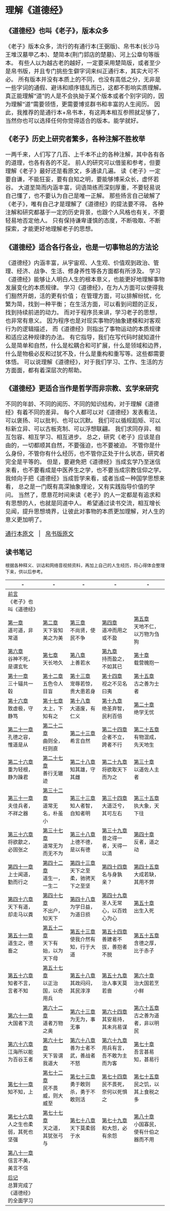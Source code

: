 # 理解《道德经》
<font size="4">

### 《道德经》也叫《老子》，版本众多

《老子》版本众多，流行的有通行本(王弼版)、帛书本(长沙马王堆汉墓甲乙本)、楚简本(荆门郭店的楚墓)、河上公章句等版本。
有些人以为越古老的越好，一定要采用楚简版，或者至少是帛书版，并且专门挑些生僻字词来纠正通行本，其实大可不必。
所有版本并没有本质上的不同，也没有高低之分，无非是一些字词的通假、避讳和顺序错乱而已，这都不影响实质理解。
真正能理解“道”的人是不会执拗于某个版本或者个别字词的，因为理解“道”需要领悟，更需要博览群书和丰富的人生阅历。
因此，我推荐的是通行本+帛书本，有这两本相互参照就足够了，当然你也可以选择任何你觉得适合的版本。能学就好。
    
### 《老子》历史上研究者繁多，各种注解不胜枚举
一两千来，人们写了几百、上千本不止的各种注解，其中各有各的道理，也各有各的不足。
前人的研究可以借鉴和参考，但要理解《老子》最好还是看原文，多通读几遍。
读《老子》一定要自谦，不能狂妄，要有自知之明，要能够博采众长，虚怀若谷。
大道至简而内涵丰富，词语简练而深刻厚重，不要轻易说自己懂了，也不要认为自己是唯一正解。
那些扬言自己破解了《老子》，唯有自己才是理解了《道德经》的提法要不得。
各种注解和研究都基于一定的历史背景，也跟个人风格也有关，不要轻易地否定他人。
只有保持谦卑谨慎的态度，不断吸取、不断探索，才能更好地理解老子的思想。  

    
### 《道德经》适合各行各业，也是一切事物总的方法论
《道德经》内涵丰富，从宇宙观、人生观、价值观到政治、管理、经济、战争、生活、修身养性等各方面都有所涉及。
学习《道德经》能够让人明白人生的根本意义，也能更好地理解事物发展变化的本质规律。
学习《道德经》，在为人方面可以使得我们豁然开朗，活的更有价值；
在管理方面，可以排解纷扰，化繁为简，找到一种平衡；
在生活方面，可以看到问题的正反，找到持续前进的动力。
而对于程序员来讲，学习老子的思想，也非常有意义。
因为程序也是对现实事物的抽象建模和对客观行为的逻辑描述，
而《道德经》则指出了事物运动的本质规律和适应这种规律的办法。
有它指导，我们在写代码时就知道什么是简单和自然，什么是松耦合和可扩展，什么是领域和边界，
什么是物极必反和过犹不及，什么是重构和重写等。这些都需要体悟。
可以说理解《道德经》，对于我们学习、工作、生活的方方面面，都有着深层次的帮助。

    
### 《道德经》更适合当作是哲学而非宗教、玄学来研究
不同的年龄、不同的阅历、不同的知识结构，对于理解《道德经》有着不同的差异。
每个人都可以对《道德经》发表看法，可以褒扬、可以批判、也可以沉默。
我们可以循规蹈矩、可以标新立异、可以古板克制、可以浮想联翩。
我们求同存异、相互包容、相互学习、相互进步。
总之，研究《老子》应该是自由的，一切都顺其自然，不要强迫，也不要被迫。
不管你是什么身份，不管你有什么经历，也不管你正处于什么状态，研究者完全是平等的。
但是，要避免把《道德经》当成玄学乃至迷信来看，也不要看成是中医养生之学，也不要当成宗教信仰之学。
我倾向于把《道德经》当成哲学来看，或者当成一种国学思想来看，
总之是一门既有高深抽象理论，又有实践指导价值的学问。
当然了，愿意花时间来读《老子》的人一定都是有追求和有思想的人，也就是同道中人。
希望通过读书交流，相互增长见闻，提升思想境界，让彼此对事物的本质更加理解，对人生的意义更加明了。  


 [通行本原文](./tongxingben.md)   &nbsp;  | &nbsp;  [帛书版原文](./boshu.md)

</font>

## 读书笔记
根据各种释义、训诂和网络音视频资料，再加上自己的人生经历，将心得体会整理下来，供以后参考。

|    -   |   -   |    -   |    -   |  -    |
|  ----  | ----  |  ----  |  ----  | ----  |
| [前言](./notes/preface.md)  <br>《老子》也叫《道德经》 |   |     |   |  | 
| [第一章](./notes/1.md) <br>道可道，非常道  |  [第二章](./notes/2.md) <br>天下皆知美之为美 |    [第三章](./notes/3.md) <br>不尚贤，使民不争 |  [第四章](./notes/4.md)  <br>道冲而用之或不盈 | [第五章](./notes/5.md)  <br>天地不仁，以万物为刍狗| 
| [第六章](./notes/6.md) <br>谷神不死，是谓玄牝  |  [第七章](./notes/7.md)  <br>天长地久|    [第八章](./notes/8.md) <br>上善若水 |  [第九章](./notes/9.md) <br>持而盈之，不如其已 | [第十章](./notes/10.md)  <br>载营魄抱一| 
| [第十一章](./notes/11.md) <br>三十辐共一毂  |  [第十二章](./notes/12.md) <br>五色令人目盲 |    [第十三章](./notes/13.md) <br>宠辱若惊，贵大患若身 |  [第十四章](./notes/14.md) <br>视之不见名曰夷 | [第十五章](./notes/15.md) <br>古之善为士者 | 
| [第十六章](./notes/16.md) <br>致虚极，守静笃  |  [第十七章](./notes/17.md) <br>太上，下知有之 |    [第十八章](./notes/17.md) <br>大道废，有仁义 |  [第十九章](./notes/19.md) <br>绝圣弃智，民利百倍 | [第二十章](./notes/20.md)  <br>绝学无忧| 
| [第二十一章](./notes/21.md) <br>孔德之容，惟道是从  |  [第二十二章](./notes/22.md) <br>曲则全，枉则直 |    [第二十三章](./notes/23.md) <br>希言自然 |  [第二十四章](./notes/24.md) <br>企者不立，跨者不行 | [第二十五章](./notes/25.md)  <br>有物混成，先天地生| 
| [第二十六章](./notes/26.md) <br>重为轻根，静为躁君  |  [第二十七章](./notes/27.md) <br>善行无辙迹 |    [第二十八章](./notes/28.md)  <br>知其雄，守其雌|  [第二十九章](./notes/29.md) <br>将欲取天下而为之 | [第三十章](./notes/30.md) <br>以道佐人主者 | 
| [第三十一章](./notes/31.md)<br>夫佳兵者，不祥之器   |  [第三十二章](./notes/32.md) <br>道常无名，朴虽小 |    [第三十三章](./notes/33.md) <br>知人者智，自知者明 |  [第三十四章](./notes/34.md) <br>大道泛兮，其可左右 | [第三十五章](./notes/35.md) <br>执大象，天下往 | 
| [第三十六章](./notes/36.md)  <br>将欲歙之，必固张之 |  [第三十七章](./notes/37.md) <br>道常无为而无不为 |    [第三十八章](./notes/38.md) <br>上德不德，是以有德 |  [第三十九章](./notes/39.md) <br>昔之得一者，天得一以清 | [第四十章](./notes/40.md)  <br>反者，道之动| 
| [第四十一章](./notes/41.md)  <br>上士闻道，勤而行之  |  [第四十二章](./notes/42.md)<br>道生一，一生二  |    [第四十三章](./notes/43.md) <br>天下之至柔，驰骋天下之至坚 |  [第四十四章](./notes/44.md) <br>名与身孰亲？ | [第四十五章](./notes/45.md) <br> 大成若缺，其用不弊| 
| [第四十六章](./notes/46.md) <br>天下有道，却走马以粪  |  [第四十七章](./notes/47.md)<br>不出户，知天下  |    [第四十八章](./notes/48.md) <br>为学日益，为道日损 |  [第四十九章](./notes/49.md) <br>圣人无常心，以百姓心为心 | [第五十章](./notes/50.md)  <br>出生入死| 
| [第五十一章](./notes/51.md)  <br>道生之，德畜之 |  [第五十二章](./notes/52.md) <br>天下有始，以为天下母 |    [第五十三章](./notes/53.md) <br>使我介然有知，行于大道 |  [第五十四章](./notes/54.md) <br>善建者不拔，善抱者不脱 | [第五十五章](./notes/55.md) <br>含德之厚，比于赤子| 
| [第五十六章](./notes/56.md) <br>知者不言，言者不知  |  [第五十七章](./notes/57.md)<br>以正治国，以奇用兵  |    [第五十八章](./notes/58.md) <br>其政闷闷，其民淳淳 |  [第五十九章](./notes/59.md) <br>治人事天莫若啬 | [第六十章](./notes/60.md) <br>治大国若烹小鲜 | 
| [第六十一章](./notes/61.md) <br>大国者下流  |  [第六十二章](./notes/62.md) <br>道者万物之奥 |    [第六十三章](./notes/63.md) <br>为无为，事无事 |  [第六十四章](./notes/64.md) <br>其安易持，其未兆易谋 | [第六十五章](./notes/65.md) <br>古之善为道者，非以明民 | 
| [第六十六章](./notes/66.md) <br>江海所以能为百谷王者  |  [第六十七章](./notes/67.md) <br>天下皆谓我道大 |    [第六十八章](./notes/68.md) <br>善为士者不武，善战者不怒 |  [第六十九章](./notes/69.md) <br>用兵有言，吾不敢为主而为客 | [第七十章](./notes/70.md) <br>吾言甚易知，甚易行 | 
| [第七十一章](./notes/71.md)  <br>知不知，上 |  [第七十二章](./notes/72.md) <br>民不畏威，则大威至 |    [第七十三章](./notes/73.md)<br>勇于敢则杀，勇于不敢则活  |  [第七十四章](./notes/74.md)<br>民不畏死，奈何以死惧之  | [第七十五章](./notes/75.md) <br>民之饥，以其上食税之多 | 
| [第七十六章](./notes/76.md)  <br>人之生也柔弱，其死也坚强 |  [第七十七章](./notes/77.md) <br>天之道，其犹张弓与 |    [第七十八章](./notes/78.md)  <br>天下莫柔弱于水|  [第七十九章](./notes/79.md) <br>和大怨，必有余怨 | [第八十章](./notes/81.md)  <br>小国寡民，使有什伯之器而不用| 
| [第八十一章](./notes/81.md)  <br>信言不美，美言不信 |  |     |   |  | 
| [后记](./notes/postscript.md) <br>总算完成了《道德经》的全面学习| |     |   |  | 
